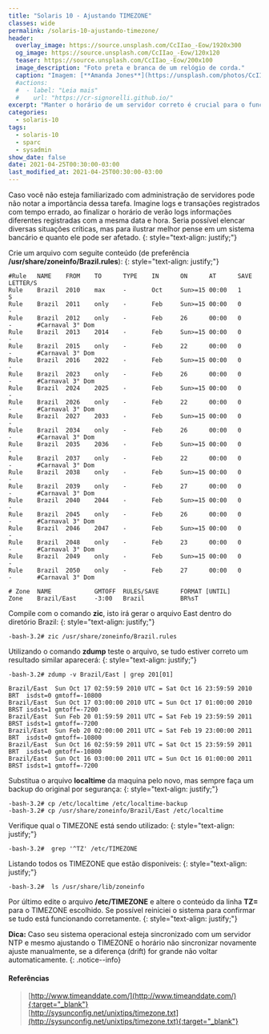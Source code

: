 ```yaml
---
title: "Solaris 10 - Ajustando TIMEZONE"
classes: wide
permalink: /solaris-10-ajustando-timezone/
header:
  overlay_image: https://source.unsplash.com/CcIIao_-Eow/1920x300
  og_image: https://source.unsplash.com/CcIIao_-Eow/120x120
  teaser: https://source.unsplash.com/CcIIao_-Eow/200x100
  image_description: "Foto preta e branca de um relógio de corda."
  caption: "Imagem: [**Amanda Jones**](https://unsplash.com/photos/CcIIao_-Eow)"
  #actions:
  #  - label: "Leia mais"
  #    url: "https://cr-signorelli.github.io/"
excerpt: "Manter o horário de um servidor correto é crucial para o funcionamento de diversos sistemas e para muitos negócios."
categories:
  - solaris-10
tags:
  - solaris-10
  - sparc
  - sysadmin
show_date: false
date: 2021-04-25T00:30:00-03:00
last_modified_at: 2021-04-25T00:30:00-03:00
---
```


Caso você não esteja familiarizado com administração de servidores pode não notar a importância dessa tarefa. Imagine logs e transações registrados com tempo errado, ao finalizar o horário de verão logs informações diferentes registradas com a mesma data e hora. Seria possível elencar diversas situações críticas, mas para ilustrar melhor pense em um sistema bancário e quanto ele pode ser afetado.
{: style="text-align: justify;"}

Crie um arquivo com seguite conteúdo (de preferência **/usr/share/zoneinfo/Brazil.rules**):
{: style="text-align: justify;"}

```console
#Rule   NAME    FROM    TO      TYPE    IN      ON      AT      SAVE    LETTER/S
Rule    Brazil  2010    max     -       Oct     Sun>=15 00:00   1       S
Rule    Brazil  2011    only    -       Feb     Sun>=15 00:00   0       -
Rule    Brazil  2012    only    -       Feb     26      00:00   0       -       #Carnaval 3° Dom
Rule    Brazil  2013    2014    -       Feb     Sun>=15 00:00   0       -
Rule    Brazil  2015    only    -       Feb     22      00:00   0       -       #Carnaval 3° Dom
Rule    Brazil  2016    2022    -       Feb     Sun>=15 00:00   0       -
Rule    Brazil  2023    only    -       Feb     26      00:00   0       -       #Carnaval 3° Dom
Rule    Brazil  2024    2025    -       Feb     Sun>=15 00:00   0       -
Rule    Brazil  2026    only    -       Feb     22      00:00   0       -       #Carnaval 3° Dom
Rule    Brazil  2027    2033    -       Feb     Sun>=15 00:00   0       -
Rule    Brazil  2034    only    -       Feb     26      00:00   0       -       #Carnaval 3° Dom
Rule    Brazil  2035    2036    -       Feb     Sun>=15 00:00   0       -
Rule    Brazil  2037    only    -       Feb     22      00:00   0       -       #Carnaval 3° Dom
Rule    Brazil  2038    only    -       Feb     Sun>=15 00:00   0       -
Rule    Brazil  2039    only    -       Feb     27      00:00   0       -       #Carnaval 3° Dom
Rule    Brazil  2040    2044    -       Feb     Sun>=15 00:00   0       -
Rule    Brazil  2045    only    -       Feb     26      00:00   0       -       #Carnaval 3° Dom
Rule    Brazil  2046    2047    -       Feb     Sun>=15 00:00   0       -
Rule    Brazil  2048    only    -       Feb     23      00:00   0       -       #Carnaval 3° Dom
Rule    Brazil  2049    only    -       Feb     Sun>=15 00:00   0       -
Rule    Brazil  2050    only    -       Feb     27      00:00   0       -       #Carnaval 3° Dom

# Zone  NAME            GMTOFF  RULES/SAVE      FORMAT [UNTIL]
Zone    Brazil/East     -3:00   Brazil          BR%sT
````

Compile com o comando **zic**, isto irá gerar o arquivo East dentro do diretório Brazil:
{: style="text-align: justify;"}

```console
-bash-3.2# zic /usr/share/zoneinfo/Brazil.rules
```

Utilizando o comando **zdump** teste o arquivo, se tudo estiver correto um resultado similar aparecerá:
{: style="text-align: justify;"}

```console
-bash-3.2# zdump -v Brazil/East | grep 201[01]

Brazil/East  Sun Oct 17 02:59:59 2010 UTC = Sat Oct 16 23:59:59 2010 BRT  isdst=0 gmtoff=-10800
Brazil/East  Sun Oct 17 03:00:00 2010 UTC = Sun Oct 17 01:00:00 2010 BRST isdst=1 gmtoff=-7200
Brazil/East  Sun Feb 20 01:59:59 2011 UTC = Sat Feb 19 23:59:59 2011 BRST isdst=1 gmtoff=-7200
Brazil/East  Sun Feb 20 02:00:00 2011 UTC = Sat Feb 19 23:00:00 2011 BRT  isdst=0 gmtoff=-10800
Brazil/East  Sun Oct 16 02:59:59 2011 UTC = Sat Oct 15 23:59:59 2011 BRT  isdst=0 gmtoff=-10800
Brazil/East  Sun Oct 16 03:00:00 2011 UTC = Sun Oct 16 01:00:00 2011 BRST isdst=1 gmtoff=-7200
```

Substitua o arquivo **localtime** da maquina pelo novo, mas sempre faça um backup do original por segurança:
{: style="text-align: justify;"}

```console
-bash-3.2# cp /etc/localtime /etc/localtime-backup
-bash-3.2# cp /usr/share/zoneinfo/Brazil/East /etc/localtime
```

Verifique qual o TIMEZONE está sendo utilizado:
{: style="text-align: justify;"}

```console
-bash-3.2#  grep '^TZ' /etc/TIMEZONE
```

Listando todos os TIMEZONE que estão disponiveis:
{: style="text-align: justify;"}

```console
-bash-3.2#  ls /usr/share/lib/zoneinfo
```

Por último edite o arquivo **/etc/TIMEZONE** e altere o conteúdo da linha **TZ=** para o TIMEZONE escolhido. Se possível reiniciei o sistema para confirmar se tudo está funcionando corretamente.
{: style="text-align: justify;"}

**Dica:** Caso seu sistema operacional esteja sincronizado com um servidor NTP e mesmo ajustando o TIMEZONE o horário não sincronizar novamente ajuste manualmente, se a diferença (drift) for grande não voltar automaticamente.
{: .notice--info}

#### Referências

> [http://www.timeanddate.com/](http://www.timeanddate.com/){:target="_blank"}  
> [http://sysunconfig.net/unixtips/timezone.txt](http://sysunconfig.net/unixtips/timezone.txt){:target="_blank"}  
